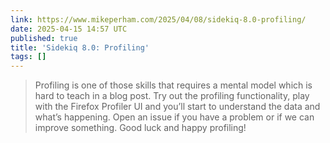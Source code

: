 ```yaml
---
link: https://www.mikeperham.com/2025/04/08/sidekiq-8.0-profiling/
date: 2025-04-15 14:57 UTC
published: true
title: 'Sidekiq 8.0: Profiling'
tags: []
---
```


> Profiling is one of those skills that requires a mental model which is hard to teach in a blog post. Try out the profiling functionality, play with the Firefox Profiler UI and you’ll start to understand the data and what’s happening. Open an issue if you have a problem or if we can improve something. Good luck and happy profiling!
